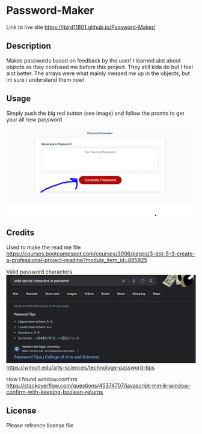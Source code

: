 # Password-Maker

Link to live site https://jbird11801.github.io/Password-Maker/

## Description

Makes passwords based on feedback by the user! I learned alot about objects as they confused me before this project. They still kida do but I feel alot better. The arrays were what mainly messed me up in the objects, but im sure i understand them now!

## Usage

Simply push the big red button (see image) and follow the promts to get your all new password

![Picture showing how to start the project](./assets/images/WebPage1.PNG)

## Credits

Used to make the read me file https://courses.bootcampspot.com/courses/3906/pages/3-dot-5-3-create-a-professional-project-readme?module_item_id=885925

Valid password characters ![Image of valid password characters](./assets/images/Capture.PNG) https://wmich.edu/arts-sciences/technology-password-tips

How I found window.confirm https://stackoverflow.com/questions/45374707/javascript-mimik-window-confirm-with-keeping-boolean-returns

## License

Please refrence license file
